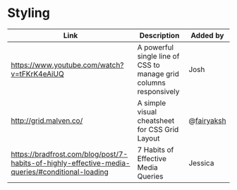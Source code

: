# Styling

| Link | Description | Added by |
| ---- | ----------- | -------- |
|https://www.youtube.com/watch?v=tFKrK4eAiUQ| A powerful single line of CSS to manage grid columns responsively  | Josh |
|http://grid.malven.co/| A simple visual cheatsheet for CSS Grid Layout | @[fairyaksh](https://github.com/fairyaksh) |
| https://bradfrost.com/blog/post/7-habits-of-highly-effective-media-queries/#conditional-loading | 7 Habits of Effective Media Queries | Jessica |
